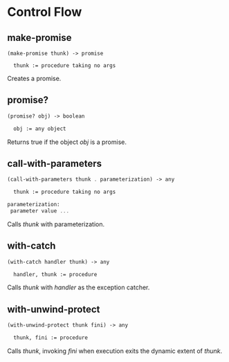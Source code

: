 # Control Flow

## make-promise
```
(make-promise thunk) -> promise

  thunk := procedure taking no args
```

Creates a promise.

## promise?
``` scheme
(promise? obj) -> boolean

  obj := any object
```

Returns true if the object *obj* is a promise.

## call-with-parameters
``` scheme
(call-with-parameters thunk . parameterization) -> any

  thunk := procedure taking no args

parameterization:
 parameter value ...
```

Calls *thunk* with parameterization.

## with-catch
``` scheme
(with-catch handler thunk) -> any

  handler, thunk := procedure
```

Calls *thunk* with *handler* as the exception catcher.

## with-unwind-protect
``` scheme
(with-unwind-protect thunk fini) -> any

  thunk, fini := procedure
```

Calls *thunk*, invoking *fini* when execution exits the dynamic extent
of *thunk*.

